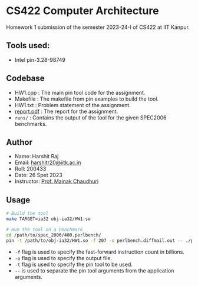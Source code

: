 # CS422 Computer Architecture

Homework 1 submission of the semester 2023-24-I of CS422 at IIT Kanpur.

## Tools used:

- Intel pin-3.28-98749

## Codebase

- HW1.cpp : The main pin tool code for the assignment.
- Makefile : The makefile from pin examples to build the tool.
- HW1.txt : Problem statement of the assignment.
- [report.pdf](./report.pdf) : The report for the assignment.
- `runs/` : Contains the output of the tool for the given SPEC2006 benchmarks.

## Author

- Name: Harshit Raj
- Email: harshitr20@iitk.ac.in
- Roll: 200433
- Date: 26 Spet 2023
- Instructor: [Prof. Mainak Chaudhuri](https://www.cse.iitk.ac.in/users/mainakc/)

## Usage

```sh
# Build the tool
make TARGET=ia32 obj-ia32/HW1.so

# Run the tool on a benchmark
cd /path/to/spec_2006/400.perlbench/
pin -t /path/to/obj-ia32/HW1.so -f 207 -o perlbench.diffmail.out -- ./perlbench_base.i386 -I./lib diffmail.pl 4 800 10 17 19 300 > perlbench.ref.diffmail.out 2> perlbench.ref.diffmail.err
```

- `-f` flag is used to specify the fast-forward instruction count in billions.
- `-o` flag is used to specify the output file.
- `-t` flag is used to specify the pin tool to be used.
- `--` is used to separate the pin tool arguments from the application arguments.
